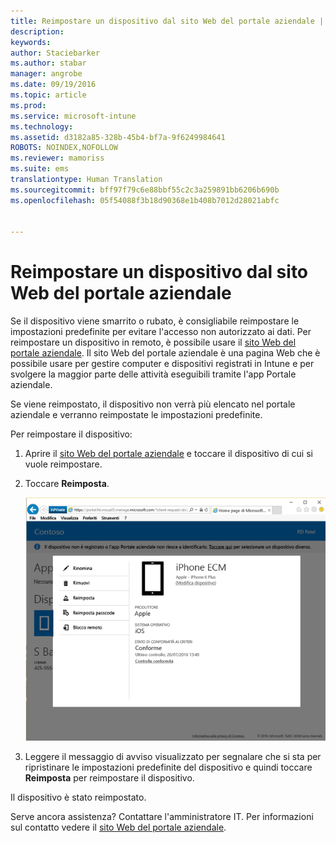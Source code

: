 ```yaml
---
title: Reimpostare un dispositivo dal sito Web del portale aziendale | Microsoft Intune
description: 
keywords: 
author: Staciebarker
ms.author: stabar
manager: angrobe
ms.date: 09/19/2016
ms.topic: article
ms.prod: 
ms.service: microsoft-intune
ms.technology: 
ms.assetid: d3182a85-328b-45b4-bf7a-9f6249984641
ROBOTS: NOINDEX,NOFOLLOW
ms.reviewer: mamoriss
ms.suite: ems
translationtype: Human Translation
ms.sourcegitcommit: bff97f79c6e88bbf55c2c3a259891bb6206b690b
ms.openlocfilehash: 05f54088f3b18d90368e1b408b7012d28021abfc


---
```



# Reimpostare un dispositivo dal sito Web del portale aziendale

Se il dispositivo viene smarrito o rubato, è consigliabile reimpostare le impostazioni predefinite per evitare l'accesso non autorizzato ai dati. Per reimpostare un dispositivo in remoto, è possibile usare il [sito Web del portale aziendale](http://portal.manage.microsoft.com). Il sito Web del portale aziendale è una pagina Web che è possibile usare per gestire computer e dispositivi registrati in Intune e per svolgere la maggior parte delle attività eseguibili tramite l'app Portale aziendale.

Se viene reimpostato, il dispositivo non verrà più elencato nel portale aziendale e verranno reimpostate le impostazioni predefinite.

Per reimpostare il dispositivo:

1.  Aprire il [sito Web del portale aziendale](http://portal.manage.microsoft.com) e toccare il dispositivo di cui si vuole reimpostare.

2.  Toccare **Reimposta**.

    ![reset-device-option-on-company-portal-website](./media//iwp-screen-with-all-options.png)

3. Leggere il messaggio di avviso visualizzato per segnalare che si sta per ripristinare le impostazioni predefinite del dispositivo e quindi toccare **Reimposta** per reimpostare il dispositivo.

Il dispositivo è stato reimpostato.

Serve ancora assistenza? Contattare l'amministratore IT. Per informazioni sul contatto vedere il [sito Web del portale aziendale](http://portal.manage.microsoft.com).





<!--HONumber=Sep16_HO3-->


